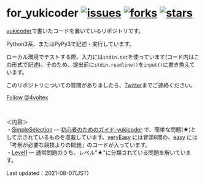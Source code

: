 # for_yukicoder [![issues](https://img.shields.io/github/issues/PyRadiolarus/for_yukicoder?style=plastic)](https://github.com/PyRadiolarus/for_yukicoder/issues) [![forks](https://img.shields.io/github/forks/PyRadiolarus/for_yukicoder?style=plastic)](https://github.com/PyRadiolarus/for_yukicoder/network/members) [![stars](https://img.shields.io/github/stars/PyRadiolarus/for_yukicoder?style=plastic)](https://github.com/PyRadiolarus/for_yukicoder/stargazers)

[yukicoder](https://yukicoder.me/)で書いたコードを置いているリポジトリです。

Python3系、またはPyPy3で記述・実行しています。

ローカル環境でテストする際、入力には`stdin.txt`を使っています(コード内はこの形式で記述)。そのため、提出前に`stdin.readline()`を`input()`に書き換えています。

このリポジトリについての質問がありましたら、[Twitter](https://www.twitter.com/4voltex/)までご連絡ください。<br>

<a href="https://twitter.com/4voltex?ref_src=twsrc%5Etfw" class="twitter-follow-button" data-show-screen-name="false" data-show-count="false">Follow @4voltex</a>
<script async src="https://platform.twitter.com/widgets.js" charset="utf-8"></script><br>

＜内容＞<br>
・[SimpleSelection](SimpleSelection) &mdash; [初心者のためのガイド-yukicoder](https://yukicoder.me/wiki/guide) で、簡単な問題(★)として示されているものを収載しています。[veryEasy](SimpleSelection/veryEasy) には冒頭8問の、[easy](SimpleSelection/easy) には「考察が必要な競技よりの問題」のコードが入っています。<br>
・[Level1](Level1) &mdash; 通常問題のうち、レベル"&#9733;"に分類されている問題を解いています。

Last updated：2021-08-07(JST)

